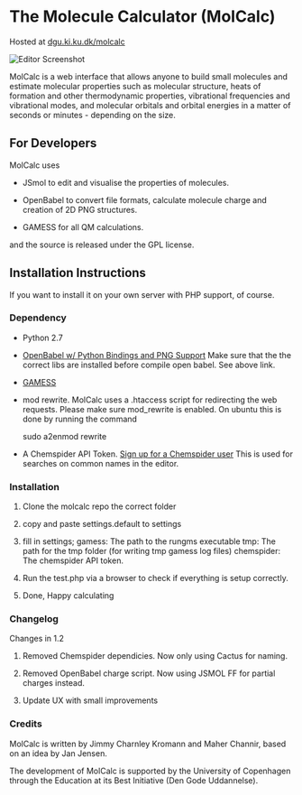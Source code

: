 # The Molecule Calculator (MolCalc)

Hosted at [dgu.ki.ku.dk/molcalc](http://dgu.ki.ku.dk/molcalc)

![Editor Screenshot](https://raw.github.com/jensengroup/molcalc/master/manual/screenshots/molcalc_editor.png)

MolCalc is a web interface that allows anyone to build
small molecules  and estimate molecular properties such as molecular structure,
heats of formation and other thermodynamic properties,
vibrational frequencies and vibrational modes,
and molecular orbitals and orbital energies in a
matter of seconds or minutes - depending on the size.

## For Developers

MolCalc uses

* JSmol to edit and visualise the properties of molecules.

* OpenBabel to convert file formats, calculate molecule charge and creation of 2D PNG structures.

* GAMESS for all QM calculations.

and the source is released under the GPL license.

## Installation Instructions

If you want to install it on your own server
with PHP support, of course.

### Dependency

* Python 2.7

* [OpenBabel w/ Python Bindings and PNG Support](http://openbabel.org/docs/dev/Installation/install.html)
  Make sure that the the correct libs are installed before compile open babel. See above link.

* [GAMESS](http://www.msg.ameslab.gov/gamess/)

* mod rewrite. MolCalc uses a .htaccess script for redirecting the web requests. Please make sure mod\_rewrite
  is enabled. On ubuntu this is done by running the command

  sudo a2enmod rewrite

* A Chemspider API Token. [Sign up for a Chemspider user](http://www.chemspider.com/controls/Login/RegForm.aspx)
  This is used for searches on common names in the editor.


### Installation

1. Clone the molcalc repo the correct folder

2. copy and paste settings.default to settings

3. fill in settings;
   gamess: The path to the rungms executable
   tmp: The path for the tmp folder (for writing tmp gamess log files)
   chemspider: The chemspider API token.

5. Run the test.php via a browser to check if everything is setup correctly.

4. Done, Happy calculating


### Changelog

Changes in 1.2

1. Removed Chemspider dependicies. Now only using Cactus for naming.

2. Removed OpenBabel charge script. Now using JSMOL FF for partial charges instead.

3. Update UX with small improvements

### Credits

MolCalc is written by Jimmy Charnley Kromann and Maher Channir, based on an idea by Jan Jensen.

The development of MolCalc is supported by the University of Copenhagen through
the Education at its Best Initiative (Den Gode Uddannelse).


